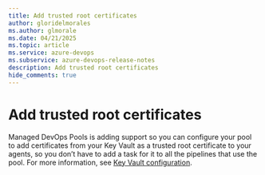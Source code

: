 ```yaml
---
title: Add trusted root certificates
author: gloridelmorales
ms.author: glmorale
ms.date: 04/21/2025
ms.topic: article
ms.service: azure-devops
ms.subservice: azure-devops-release-notes
description: Add trusted root certificates
hide_comments: true
---
```


# Add trusted root certificates

Managed DevOps Pools is adding support so you can configure your pool to add certificates from your Key Vault as a trusted root certificate to your agents, so you don’t have to add a task for it to all the pipelines that use the pool. For more information, see [Key Vault configuration](/azure/devops/managed-devops-pools/configure-security?view=azure-devops#key-vault-configuration).